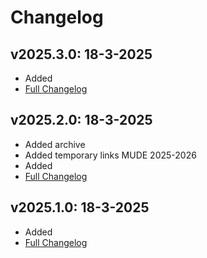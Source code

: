 # Changelog

## v2025.3.0: 18-3-2025
- Added [](./how_to_mude/book.md)
- [Full Changelog](https://github.com/TUDelft-MUDE/TUDelft-MUDE.github.io/releases/tag/v2025.3.0)

## v2025.2.0: 18-3-2025
- Added archive
- Added temporary links MUDE 2025-2026
- Added [](./how_to_mude/in-class.md)
- [Full Changelog](https://github.com/TUDelft-MUDE/TUDelft-MUDE.github.io/releases/tag/v2025.2.0)

## v2025.1.0: 18-3-2025
- Added [](./how_to_mude/assignment_repo.md)
- [Full Changelog](https://github.com/TUDelft-MUDE/TUDelft-MUDE.github.io/releases/tag/v2025.1.0)
